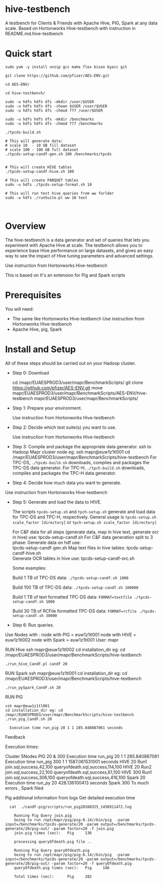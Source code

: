 hive-testbench
==============

A testbench for Clients & Friends with Apache Hive, PIG, Spark at any data scale.
Based on Hortonworks Hive-testbench with instruction in README.md.hive-testbench

Quick start
==============
```
sudo yum -y install unzip gcc make flex bison byacc git

git clone https://github.com/pfizer/AES-ENV.git

cd AES-ENV/

cd hive-testbench/

sudo -u hdfs hdfs dfs -mkdir /user/$USER
sudo -u hdfs hdfs dfs -chown $USER /user/$USER
sudo -u hdfs hdfs dfs -chmod 777 /user/$USER

sudo -u hdfs hdfs dfs -mkdir /benchmarks
sudo -u hdfs hdfs dfs -chmod 777 /benchmarks

./tpcds-build.sh

# This will generate data:
# scale 10  - 10 GB fill dataset 
# scale 100 - 100 GB full dataset
./tpcds-setup-candf-gen.sh 100 /benchmarks/tpcds


# This will create HIVE tables
./tpcds-setup-candf-hive.sh 100

# This will create PARQUET tables
sudo -u hdfs ./tpcds-setup-format.sh 10

# This will run test hive queries from ww forlder
sudo -u hdfs ./runSuite.pl ww 10 text



```

Overview
========

The hive-testbench is a data generator and set of queries that lets you experiment with Apache Hive at scale. The testbench allows you to experience base Hive performance on large datasets, and gives an easy way to see the impact of Hive tuning parameters and advanced settings.

Use instruction from Hortonworks Hive-testbench


This is based on 
It's an extension for Pig and Spark scripts

Prerequisites
=============

You will need:
* The same like Hortonworks Hive-testbench
   Use instruction from Hortonworks Hive-testbench
* Apache Hive, pig, Spark

Install and Setup
=================

All of these steps should be carried out on your Hadoop cluster.

- Step 0: Download
  
  cd /mapr/EUAESPROD3/user/mapr/BenchmarkScripts/
  git clone https://github.com/pfizer/AES-ENV.git
  move mapr/EUAESPROD3/user/mapr/BenchmarkScripts/AES-ENV/hive-testbench mapr/EUAESPROD3/user/mapr/BenchmarkScripts/
 
  
- Step 1: Prepare your environment.

  Use instruction from Hortonworks Hive-testbench
  
- Step 2: Decide which test suite(s) you want to use.

  Use instruction from Hortonworks Hive-testbench

- Step 3: Compile and package the appropriate data generator.
  ssh to Hadoop Mapr cluster node eg: 
  ssh mapr@euw1z1tl001
  cd /mapr/EUAESPROD3/user/mapr/BenchmarkScripts/hive-testbench
  For TPC-DS, ```./tpcds-build.sh``` downloads, compiles and packages the TPC-DS data generator.
  For TPC-H, ```./tpch-build.sh``` downloads, compiles and packages the TPC-H data generator.

- Step 4: Decide how much data you want to generate.

 Use instruction from Hortonworks Hive-testbench


- Step 5: Generate and load the data to HIVE.

  The scripts ```tpcds-setup.sh``` and ```tpch-setup.sh``` generate and load data for TPC-DS and TPC-H, respectively. General usage is ```tpcds-setup.sh scale_factor [directory]``` or ```tpch-setup.sh scale_factor [directory]```

  For C&F data for all steps (generate data, map in hive text, generate ocr in hive) use:
      tpcds-setup-candf.sh 
  For C&F data generation split to 3 phase:
   Generate data on hdf use:  
    tpcds-setup-candf-gen.sh
   Map text files in hive tables:
    tpcds-setup-candf-hive.sh     
   Generate OCR tables in hive use:
    tpcds-setup-candf-orc.sh   

  Some examples:

  Build 1 TB of TPC-DS data: ```./tpcds-setup-candf.sh 1000```

   
  Build 100 TB of TPC-DS data: ```./tpcds-setup-candf.sh 100000```

  Build 1 TB of text formatted TPC-DS data: ```FORMAT=textfile ./tpcds-setup-candf.sh 1000```

  Build 30 TB of RCFile formatted TPC-DS data: ```FORMAT=rcfile ./tpcds-setup-candf.sh 30000```

- Step 6: Run queries.

 Use Nodes with :
  node with PIG = euw1z1tl001
  node with HIVE = euw1z1tl002
  node with Spark = euw1z1tl001
  User: mapr

  RUN Hive
    ssh mapr@euw1z1tl002 
    cd installation_dir eg: cd /mapr/EUAESPROD3/user/mapr/BenchmarkScripts/hive-testbench

    ./run_hive_CandF.pl candf 20

   RUN Spark
    ssh mapr@euw1z1tl001 
    cd installation_dir eg: cd /mapr/EUAESPROD3/user/mapr/BenchmarkScripts/hive-testbench

    ./run_pySpark_CandF.sh 20
    
   RUN PIG
    
    ssh mapr@euw1z1tl001 
    cd installation_dir eg: cd /mapr/EUAESPROD3/user/mapr/BenchmarkScripts/hive-testbench
    ./run_pig_CandF.sh 20
      
      Execution time run_pig 20 1 1 285.840887061 seconds
    
   
   
Feedback
 

Execution times:

Cluster 5Nodes
  PIG 20 & 300
    Execution time run_pig 20 1 1 285.840887061
    Execution time run_pig 300 1 1 1587.061531001 seconds
  HIVE 20 Run1
    join.sql,success,42,100
    queryofdeath.sql,success,114,100
  HIVE 20 Run2
    join.sql,success,22,100
    queryofdeath.sql,success,61,100
  HIVE 300  Run1
    join.sql,success,306,100
    queryofdeath.sql,success,416,100
  Spark 20
   Execution time run_py 20 428.136100413 seconds
  Spark  300 
   To much errors , Spark filed 
   
  
Pig additional information from logs
 Get detailed execution time
      
      cat  ./candf-pig/scripts/run_pig20160325_1458911472.log
  
        Running Pig Query join.pig
        Going to run /opt/mapr/pig/pig-0.14//bin/pig  -param input=/benchmarks/tpcds-generate/20 -param output=/benchmarks/tpcds-generate/20/pig-out/ -param factor=20 -f join.pig
        join.pig times (sec):   Pig     136

        processing queryOfdeath.pig file ..

        Running Pig Query queryOfdeath.pig
        Going to run /opt/mapr/pig/pig-0.14//bin/pig  -param input=/benchmarks/tpcds-generate/20 -param output=/benchmarks/tpcds-generate/20/pig-out/ -param factor=20 -f queryOfdeath.pig
        queryOfdeath.pig times (sec):   Pig     146

        Total times (sec):      Pig     282
 
